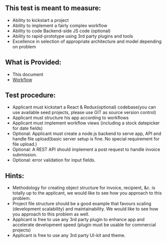 ## This test is meant to measure:
- Ability to kickstart a project
- Ability to implement a fairly complex workflow
- Ability to code Backend-side JS code (optional)
- Ability to rapid-prototype using 3rd party plugins and tools
- Excellence in selection of appropriate architecture and model depending on problem

## What is Provided:
- This document
- [Workflow](https://github.com/AmrAbdulrahman/invoice-uploader-frontend/blob/master/requirements/workflow.pdf)

## Test procedure:
- Applicant must kickstart a React & Redux(optional) codebase(you can use available seed projects, please use GIT as source version control)
- Applicant must structure his app according to workflows
- Applicant must implement workflow views (including a stock datepicker for date fields)
- Optional: Applicant must create a node.js backend to serve app, API and handle file upload(basic server setup is fine. No special requirement for file upload.)
- Optional: A REST API should implement a post request to handle invoice submission.
- Optional: error validation for input fields.

## Hints:
- Methodology for creating object structure for invoice, recipient, &c. is totally up to the applicant, we would like to see how you approach to this problem.
- Project file structure should be a good example that favours scaling (development scalability) and maintainability. We would like to see how you approach to this problem as well.
- Applicant is free to use any 3rd party plugin to enhance app and accelerate development speed (plugin must be usable for commercial projects)
- Applicant is free to use any 3rd party UI-kit and theme.
